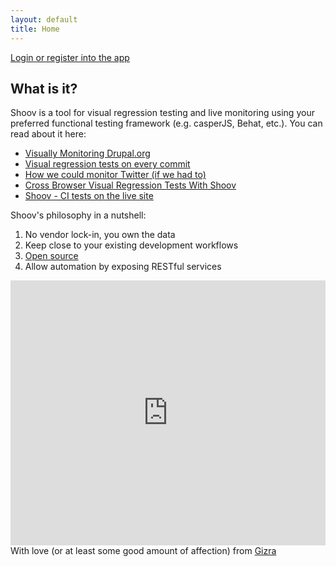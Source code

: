 ```yaml
---
layout: default
title: Home
---
```


<div class="message login-message">
  <a href="https://app.shoov.io">Login or register into the app</a>
</div>

<h2>What is it?</h2>
Shoov is a tool for visual regression testing and live monitoring using your preferred functional testing framework (e.g. casperJS, Behat, etc.). You can read about it here:

* [Visually Monitoring Drupal.org](http://www.gizra.com/content/visual-monitor-drupal/)
* [Visual regression tests on every commit](http://www.gizra.com/content/visual-monitor-drupal/)
* [How we could monitor Twitter (if we had to)](http://www.gizra.com/content/shoov-monitor-twitter/)
* [Cross Browser Visual Regression Tests With Shoov](http://www.gizra.com/content/cross-browser-visual-regression-with-shoov/)
* [Shoov - CI tests on the live site](http://www.gizra.com/content/shoov-ci-tests-live-site/)

Shoov's philosophy in a nutshell:

1. No vendor lock-in, you own the data
1. Keep close to your existing development workflows
1. [Open source](https://github.com/shoov)
1. Allow automation by exposing RESTful services


<div class="teaser-image">
  <iframe src="http://gfycat.com/ifr/FrailVioletEmperorpenguin" frameborder="0" scrolling="no" width="100%" height="424px" style="-webkit-backface-visibility: hidden;-webkit-transform: scale(1);" ></iframe>

</div>


<footer>
  With love (or at least some good amount of affection) from <a href="http://gizra.com" target="_blank">Gizra</a>
</footer>
